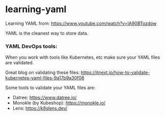# learning-yaml
Learning YAML from: https://www.youtube.com/watch?v=IA90BTozdow

YAML is the cleanest way to store data.

### YAML DevOps tools:
When you work with tools like Kubernetes, etc make sure your YAML files are validated.

Great blog on validating these files: https://itnext.io/how-to-validate-kubernetes-yaml-files-9a17b9a30f08

Some tools to validate your YAML files are:
- Datree: https://www.datree.io/
- Monokle (by Kubeshop): https://monokle.io/
- Lens: https://k8slens.dev/